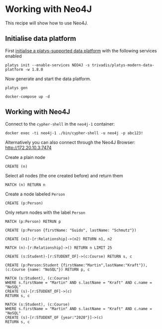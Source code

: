 # Working with Neo4J

This recipe will show how to use Neo4J.

## Initialise data platform

First [initialise a platys-supported data platform](../documentation/getting-started) with the following services enabled

```
platys init --enable-services NEO4J -s trivadis/platys-modern-data-platform -w 1.8.0
```

Now generate and start the data platform.

```
platys gen

docker-compose up -d
```

## Working with Neo4J


Connect to the `cypher-shell` in the `neo4j-1` container:

```
docker exec -ti neo4j-1 ./bin/cypher-shell -u neo4j -p abc123!
```

Alternatively you can also connect through the Neo4J Browser: <http://172.20.10.3:7474>

Create a plain node

```
CREATE (n)
```

Select all nodes (the one created before) and return them

```
MATCH (n) RETURN n
```

Create a node labeled `Person`

```
CREATE (p:Person)
```

Only return nodes with the label `Person`

```
MATCH (p:Person) RETRUN p
```

```
CREATE (p:Person {firstName: "Guido", lastName: "Schmutz"})
```

```
CREATE (n1)-[r:Relationship]->(n2) RETURN n1, n2
```

```
MATCH (n)-[r:Relationship]->() RETURN n LIMIT 25
```

```
CREATE (s:Student)-[r:STUDENT_OF]->(c:Course) RETURN s, c
```

```
CREATE (p:Person:Student {firstName:"Martin",lastName:"Kraft"}),(c:Course {name: "NoSQL"}) RETURN p, c
```

```
MATCH (s:Student), (c:Course)
WHERE s.firstName = "Martin" AND s.lastName = "Kraft" AND c.name = "NoSQL"
CREATE (s)-[r:STUDENT_OF]->(c)
RETURN s, c
```

```
MATCH (s:Student), (c:Course)
WHERE s.firstName = "Martin" AND s.lastName = "Kraft" AND c.name = "NoSQL"
CREATE (s)-[r:STUDENT_OF {year:"2020"}]->(c)
RETURN s, c
```
